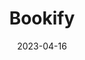 ---
layout: page
title: "Bookify"
description: "Convert book and research paper titles to audio formats for easy listening. Perfect for busy individuals or those with visual impairments."
date: 2023-04-16
redirect: "https://devpost.com/software/bookify-hveapw"
img: "assets/img/bookify.png"
---
